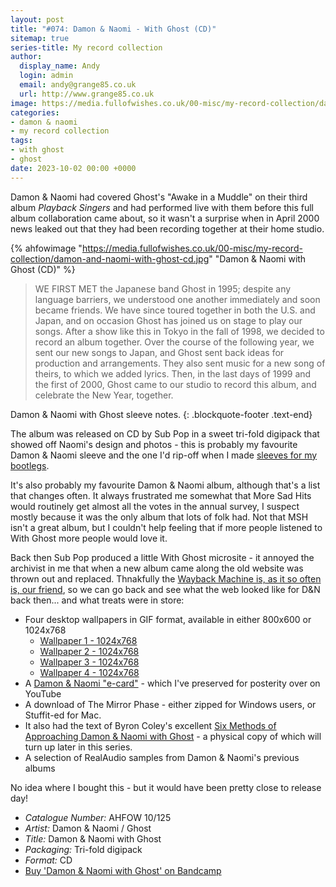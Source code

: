 ```yaml
---
layout: post
title: "#074: Damon & Naomi - With Ghost (CD)"
sitemap: true
series-title: My record collection
author:
  display_name: Andy
  login: admin
  email: andy@grange85.co.uk
  url: http://www.grange85.co.uk
image: https://media.fullofwishes.co.uk/00-misc/my-record-collection/damon-and-naomi-with-ghost-cd.jpg
categories:
- damon & naomi
- my record collection
tags:
- with ghost
- ghost
date: 2023-10-02 00:00 +0000
---
```

Damon & Naomi had covered Ghost's "Awake in a Muddle" on their third album _Playback Singers_ and had performed live with them before this full album collaboration came about, so it wasn't a surprise when in April 2000 news leaked out that they had been recording together at their home studio.

{% ahfowimage "https://media.fullofwishes.co.uk/00-misc/my-record-collection/damon-and-naomi-with-ghost-cd.jpg" "Damon & Naomi with Ghost (CD)" %}

> WE FIRST MET the Japanese band Ghost in 1995; despite any language barriers, we understood one another immediately and soon became friends. We have since toured together in both the U.S. and Japan, and on occasion Ghost has joined us on stage to play our songs. After a show like this in Tokyo in the fall of 1998, we decided to record an album together. Over the course of the following year, we sent our new songs to Japan, and Ghost sent back ideas for production and arrangements. They also sent music for a new song of theirs, to which we added lyrics. Then, in the last days of 1999 and the first of 2000, Ghost came to our studio to record this album, and celebrate the New Year, together.

Damon & Naomi with Ghost sleeve notes.
{: .blockquote-footer .text-end}

The album was released on CD by Sub Pop in a sweet tri-fold digipack that showed off Naomi's design and photos - this is probably my favourite Damon & Naomi sleeve and the one I'd rip-off when I made [sleeves for my bootlegs](https://www.fullofwishes.co.uk/2021/05/14/audio-full-show-damon-and-naomi-london-2001/).

It's also probably my favourite Damon & Naomi album, although that's a list that changes often. It always frustrated me somewhat that More Sad Hits would routinely get almost all the votes in the annual survey, I suspect mostly because it was the only album that lots of folk had. Not that MSH isn't a great album, but I couldn't help feeling that if more people listened to With Ghost more people would love it.

Back then Sub Pop produced a little With Ghost microsite - it annoyed the archivist in me that when a new album came along the old website was thrown out and replaced. Thnakfully the [Wayback Machine is, as it so often is, our friend](http://web.archive.org/web/20001007144954/http://www.subpop.com/bands/damon+naomi/withghost/home.html), so we can go back and see what the web looked like for D&N back then... and what treats were in store:

 - Four desktop wallpapers in GIF format, available in either 800x600 or 1024x768 
   - [Wallpaper 1 - 1024x768](https://media.fullofwishes.co.uk/03-damon_and_naomi/pictures/damon-naomi-with-ghost-wallpaper-01-1024x768.gif)
   - [Wallpaper 2 - 1024x768](https://media.fullofwishes.co.uk/03-damon_and_naomi/pictures/damon-naomi-with-ghost-wallpaper-02-1024x768.gif)
   - [Wallpaper 3 - 1024x768](https://media.fullofwishes.co.uk/03-damon_and_naomi/pictures/damon-naomi-with-ghost-wallpaper-03-1024x768.gif)
   - [Wallpaper 4 - 1024x768](https://media.fullofwishes.co.uk/03-damon_and_naomi/pictures/damon-naomi-with-ghost-wallpaper-04-1024x768.gif)
 - A [Damon & Naomi "e-card"](https://youtu.be/Knz8vpsNRkU) - which I've preserved for posterity over on YouTube
 - A download of The Mirror Phase - either zipped for Windows users, or Stuffit-ed for Mac.
 - It also had the text of Byron Coley's excellent [Six Methods of Approaching Damon & Naomi with Ghost](http://web.archive.org/web/20001007144652/http://www.subpop.com/bands/damon+naomi/withghost/chapter1.html) - a physical copy of which will turn up later in this series.
 - A selection of RealAudio samples from Damon & Naomi's previous albums

 No idea where I bought this - but it would have been pretty close to release day!

  - *Catalogue Number:* AHFOW 10/125
  - *Artist:* Damon & Naomi / Ghost
  - *Title:* Damon & Naomi with Ghost
  - *Packaging:* Tri-fold digipack
  - *Format:* CD
  - [Buy 'Damon & Naomi with Ghost' on Bandcamp](https://damonandnaomi.bandcamp.com/album/damon-naomi-with-ghost)

